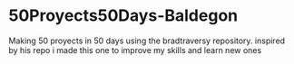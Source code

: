 # 50Proyects50Days-Baldegon
Making 50 proyects in 50 days using the bradtraversy repository. inspired by his repo i made this one to improve my skills and learn new ones
